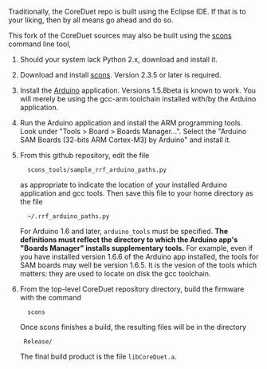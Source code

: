 Traditionally, the CoreDuet repo is built using the Eclipse IDE.  If that
is to your liking, then by all means go ahead and do so.

This fork of the CoreDuet sources may also be built using the
[scons](http://scons.org/) command line tool,

1. Should your system lack Python 2.x, download and install it.

2. Download and install [scons](http://scons.org/).  Version 2.3.5 or
   later is required.

3. Install the [Arduino](https://www.arduino.cc/) application.
   Versions 1.5.8beta is known to work.  You will merely be using the
   gcc-arm toolchain installed with/by the Arduino application.
   
4. Run the Arduino application and install the ARM programming tools.
   Look under "Tools > Board > Boards Manager...".  Select the "Arduino
   SAM Boards (32-bits ARM Cortex-M3) by Arduino" and install it.

5. From this github repository, edit the file

         scons_tools/sample_rrf_arduino_paths.py

   as appropriate to indicate the location of your installed Arduino
   application and gcc tools.  Then save this file to your home directory
   as the file

         ~/.rrf_arduino_paths.py

   For Arduino 1.6 and later, `arduino_tools` must be specified.  **The
   definitions must reflect the directory to which the Arduino app's
   "Boards Manager" installs supplementary tools.**  For example, even
   if you have installed version 1.6.6 of the Arduino app installed, the
   tools for SAM boards may well be version 1.6.5.  It is the vesion of
   the tools which matters: they are used to locate on disk the gcc toolchain.

6. From the top-level CoreDuet repository directory, build the
   firmware with the command

         scons
   	     
   Once scons finishes a build, the resulting files will be in the directory

        Release/

   The final build product is the file `libCoreDuet.a`.
